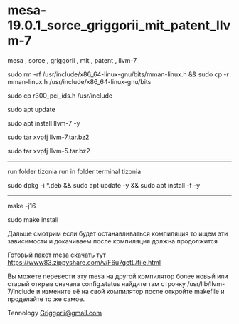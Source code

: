 # mesa-19.0.1_sorce_griggorii_mit_patent_llvm-7
mesa , sorce , griggorii , mit , patent , llvm-7

sudo rm -rf /usr/include/x86_64-linux-gnu/bits/mman-linux.h && sudo cp -r mman-linux.h /usr/include/x86_64-linux-gnu/bits

sudo cp r300_pci_ids.h /usr/include

sudo apt update

sudo apt install llvm-7 -y

sudo tar xvpfj llvm-7.tar.bz2

sudo tar xvpfj llvm-5.tar.bz2

----------------------------------------------------------------------------

run folder tizonia run in folder terminal tizonia

sudo dpkg -i *.deb && sudo apt update -y && sudo apt install -f -y

----------------------------------------------------------------------------

make -j16

sudo make install

Дальше смотрим если будет останавливаться компиляция то ищем эти зависимости и докачиваем после компиляция должна продолжится

Готовый пакет mesa скачать тут https://www83.zippyshare.com/v/F6u7getL/file.html 

Вы можете перевести эту mesa на другой компилятор более новый или старый открыв сначала config.status найдите там строчку /usr/lib/llvm-7/include и измените её на свой компилятор после откройте makefile и проделайте то же самое.

Tennology Griggorii@gmail.com

